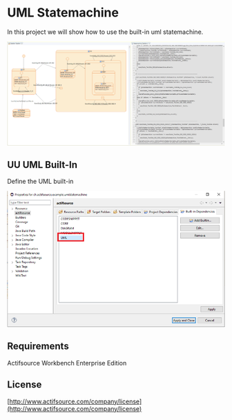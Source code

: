 # UML Statemachine
In this project we will show how to use the built-in uml statemachine.

![Uml Statemachine](images/umlstatemachine.png)


## UU UML Built-In
Define the UML built-in

![Uml Statemachine Built-In](images/umlbuiltin.png)

## Requirements
Actifsource Workbench Enterprise Edition

## License
[http://www.actifsource.com/company/license](http://www.actifsource.com/company/license)

